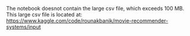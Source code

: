 The notebook doesnot contain the large csv file, which exceeds 100 MB.
This large csv file is located at:
https://www.kaggle.com/code/rounakbanik/movie-recommender-systems/input
